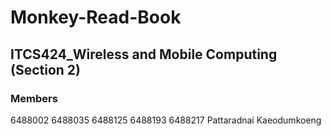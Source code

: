 # Monkey-Read-Book
## ITCS424_Wireless and Mobile Computing (Section 2)
### Members
6488002
6488035
6488125
6488193
6488217 Pattaradnai Kaeodumkoeng
